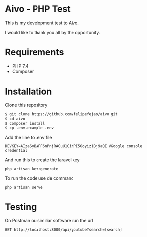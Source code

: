 # Aivo - PHP Test


This is my development test to Aivo.

I would like to thank you all by the opportunity.

# Requirements
 - PHP 7.4
 - Composer


# Installation

Clone this repository
```sh
$ git clone https://github.com/felipefejao/aivo.git
$ cd aivo
$ composer install
$ cp .env.example .env
```

Add the line to .env file
```
DEVKEY=AIzaSyBAFF6nPnjRACuU1CiKPI5Ooyiz1Bj9aQE #Google console credential
```

And run this to create the laravel key
```
php artisan key:generate
```

To run the code use de command

```
php artisan serve
```

# Testing

On Postman ou similiar software run the url

```
GET http://localhost:8000/api/youtube?search=[search]
```
